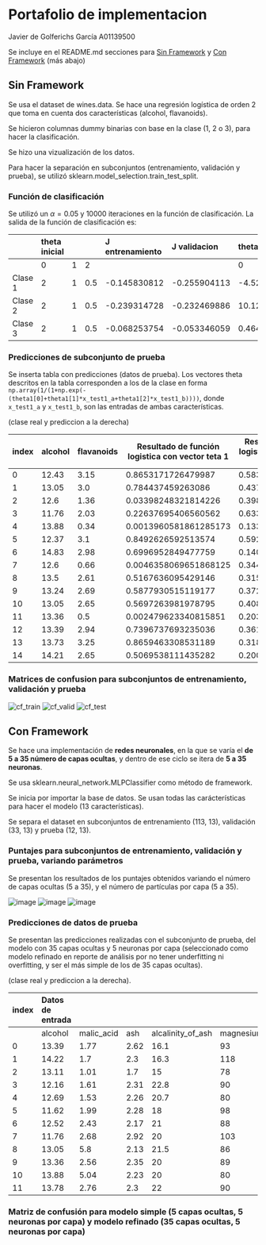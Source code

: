 # Portafolio de implementacion
Javier de Golferichs García A01139500

Se incluye en el README.md secciones para [Sin Framework](##-Sin-Framework) y  [Con Framework](##-Con-Framework) (más abajo)

## Sin Framework

Se usa el dataset de wines.data. Se hace una regresión logística de orden 2 que toma en cuenta dos características (alcohol, flavanoids).

Se hicieron columnas dummy binarias con base en la clase (1, 2 o 3), para hacer la clasificación.

Se hizo una vizualización de los datos.

Para hacer la separación en subconjuntos (entrenamiento, validación y prueba), se utilizó sklearn.model_selection.train_test_split.

### Función de clasificación

Se utilizó un $\alpha = 0.05$ y 10000 iteraciones en la función de clasificación.
La salida de la función de clasificación es:

| |theta inicial| | |J entrenamiento|J validacion|theta refinada |||
|:----|:----|:----|:----|:----|:----|:----|:----|:----|
| |0|1|2| | |0|1|2|
|Clase 1|2|1|0.5|-0.145830812|-0.255904113|-4.528507542|-0.218032685|2.888516617|
|Clase 2|2|1|0.5|-0.239314728|-0.232469886|10.12620338|-0.87245963|0.335677986|
|Clase 3|2|1|0.5|-0.068253754|-0.053346059|0.464055325|0.507980433|-5.732727431|

### Predicciones de subconjunto de prueba

Se inserta tabla con predicciones (datos de prueba). Los vectores theta descritos en la tabla corresponden a los de la clase en forma `np.array(1/(1+np.exp(-(theta1[0]+theta1[1]*x_test1_a+theta1[2]*x_test1_b))))`, donde `x_test1_a` y `x_test1_b`, son las entradas de ambas características. 

(clase real y prediccion a la derecha)

|index|alcohol|flavanoids| Resultado de función logistica con vector teta 1|Resultado de función logistica con vector teta 2|Resultado de función logistica con vector teta 3|**Real**|**Prediccion**|
|---|---|---|---|---|---|---|---|
|0|12\.43|3\.15|0\.8653171726479987|0\.5839271426938165|1\.2624743120118493e-05|2|1|
|1|13\.05|3\.0|0\.784437459263086|0\.4372425034925187|4\.087372194117752e-05|1|1|
|2|12\.6|1\.36|0\.03398248321814226|0\.39884836632327053|0\.2825392973610589|2|2|
|3|11\.76|2\.03|0\.22637695406560562|0\.6335564096093226|0\.005488855873863599|2|2|
|4|13\.88|0\.34|0\.0013960581861285173|0\.13361049527386706|0\.9961876749037951|3|3|
|5|12\.37|3\.1|0\.8492626592513574|0\.5925409421582374|1\.6310555709680198e-05|2|1|
|6|14\.83|2\.98|0\.6996952849477759|0\.14039024146459814|0\.00011321342280222218|1|1|
|7|12\.6|0\.66|0\.0046358069651868125|0\.34406288333815715|0\.9561025385351241|3|3|
|8|13\.5|2\.61|0\.5167636095429146|0\.3152080700182921|0\.00048029606566297913|1|1|
|9|13\.24|2\.69|0\.5877930515119177|0\.3723406698302508|0\.00026611375626761055|1|1|
|10|13\.05|2\.65|0\.5697263981978795|0\.40857772000191106|0\.00030389398181477885|2|1|
|11|13\.36|0\.5|0\.002479623340815851|0\.20391247451893504|0\.987682133994519|3|3|
|12|13\.39|2\.94|0\.7396737693235036|0\.3614358002094786|6\.852075593132947e-05|1|1|
|13|13\.73|3\.25|0\.8659463308531189|0\.31827427917417533|1\.3773676883749057e-05|1|1|
|14|14\.21|2\.65|0\.5069538111435282|0\.2007038165824665|0\.0005476806206184886|1|1|

### Matrices de confusion para subconjuntos de entrenamiento, validación y prueba

![cf_train](https://user-images.githubusercontent.com/71610960/190315590-d8b68395-291b-4cd7-ab81-10fe80ce6637.png)
![cf_valid](https://user-images.githubusercontent.com/71610960/190315600-264f88fa-bf15-4be2-b12f-21c3eebdc624.png)
![cf_test](https://user-images.githubusercontent.com/71610960/190315605-5d502872-7716-40a3-b954-0adbdefb6e29.png)



## Con Framework

Se hace una implementación de **redes neuronales**, en la que se varía el **de 5 a 35 número de capas ocultas**, y dentro de ese ciclo se itera de **5 a 35 neuronas**. 

Se usa sklearn.neural_network.MLPClassifier como método de framework.

Se inicia por importar la base de datos. Se usan todas las carácterísticas para hacer el modelo (13 características).

Se separa el dataset en subconjuntos de entrenamiento (113, 13), validación (33, 13) y prueba (12, 13).

### Puntajes para subconjuntos de entrenamiento, validación y prueba, variando parámetros

Se presentan los resultados de los puntajes obtenidos variando el número de capas ocultas (5 a 35), y el número de partículas por capa (5 a 35).

![image](https://user-images.githubusercontent.com/71610960/190313681-3d52b731-28ae-4830-8d9c-39b0591eac6b.png)
![image](https://user-images.githubusercontent.com/71610960/190313732-027bd69d-d4c1-47a8-855e-8e3be8b8007f.png)
![image](https://user-images.githubusercontent.com/71610960/190313752-faa42d37-3eb4-4e74-982f-4cfe1159db89.png)

### Predicciones de datos de prueba

Se presentan las predicciones realizadas con el subconjunto de prueba, del modelo con 35 capas ocultas y 5 neuronas por capa (seleccionado como modelo refinado en reporte de análisis por no tener underfitting ni overfitting, y ser el más simple de los de 35 capas ocultas). 

(clase real y prediccion a la derecha).

|index|Datos de entrada| | | | | | | | | | | | |**Clase real**|**Prediccion**|
|:----|:----|:----|:----|:----|:----|:----|:----|:----|:----|:----|:----|:----|:----|:----|:----|
| |alcohol|malic_acid|ash|alcalinity_of_ash|magnesium|total_phenols|flavanoids|nonflavanoid_phenols|proanthocyanins|color_intensity|hue|od280|proline| | |
|0|13.39|1.77|2.62|16.1|93|2.85|2.94|0.34|1.45|4.8|0.92|3.22|1195|1|1|
|1|14.22|1.7|2.3|16.3|118|3.2|3|0.26|2.03|6.38|0.94|3.31|970|1|2|
|2|13.11|1.01|1.7|15|78|2.98|3.18|0.26|2.28|5.3|1.12|3.18|502|2|2|
|3|12.16|1.61|2.31|22.8|90|1.78|1.69|0.43|1.56|2.45|1.33|2.26|495|2|2|
|4|12.69|1.53|2.26|20.7|80|1.38|1.46|0.58|1.62|3.05|0.96|2.06|495|2|1|
|5|11.62|1.99|2.28|18|98|3.02|2.26|0.17|1.35|3.25|1.16|2.96|345|2|2|
|6|12.52|2.43|2.17|21|88|2.55|2.27|0.26|1.22|2|0.9|2.78|325|2|2|
|7|11.76|2.68|2.92|20|103|1.75|2.03|0.6|1.05|3.8|1.23|2.5|607|2|2|
|8|13.05|5.8|2.13|21.5|86|2.62|2.65|0.3|2.01|2.6|0.73|3.1|380|2|2|
|9|13.36|2.56|2.35|20|89|1.4|0.5|0.37|0.64|5.6|0.7|2.47|780|3|3|
|10|13.88|5.04|2.23|20|80|0.98|0.34|0.4|0.68|4.9|0.58|1.33|415|3|3|
|11|13.78|2.76|2.3|22|90|1.35|0.68|0.41|1.03|9.58|0.7|1.68|615|3|2|

### Matriz de confusión para modelo simple (5 capas ocultas, 5 neuronas por capa) y modelo refinado (35 capas ocultas, 5 neuronas por capa)


